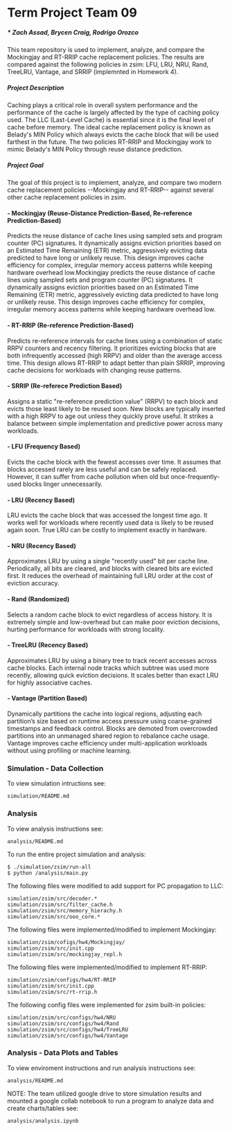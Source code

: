 # Term Project Team 09
##### * Zach Assad, Brycen Craig, Rodrigo Orozco
This team repository is used to implement, analyze, and compare the Mockingjay and RT-RRIP cache replacement policies. The results are compared against the following policies in zsim: LFU, LRU, NRU, Rand, TreeLRU, Vantage, and SRRIP (implemnted in Homework 4). 

##### Project Description
Caching plays a critical role in overall system performance and the performance of the cache is largely affected by the type of caching policy used. The LLC (Last-Level Cache) is essential since it is the final level of cache before memory. The ideal cache replacement policy is known as Belady's MIN Policy which always evicts the cache block that will be used farthest in the future. The two policies RT-RRIP and Mockingjay work to mimic Belady's MIN Policy through reuse distance prediction.

##### Project Goal
The goal of this project is to implement, analyze, and compare two modern cache replacement policies --Mockingjay and RT-RRIP-- against several other cache replacement policies in zsim. 


#### - Mockingjay (Reuse-Distance Prediction-Based, Re-reference Prediction-Based)
Predicts the reuse distance of cache lines using sampled sets and program counter (PC) signatures.
It dynamically assigns eviction priorities based on an Estimated Time Remaining (ETR) metric, aggressively evicting data predicted to have long or unlikely reuse.
This design improves cache efficiency for complex, irregular memory access patterns while keeping hardware overhead low.Mockingjay predicts the reuse distance of cache lines using sampled sets and program counter (PC) signatures.
It dynamically assigns eviction priorities based on an Estimated Time Remaining (ETR) metric, aggressively evicting data predicted to have long or unlikely reuse.
This design improves cache efficiency for complex, irregular memory access patterns while keeping hardware overhead low.


#### - RT-RRIP (Re-reference Prediction-Based)
Predicts re-reference intervals for cache lines using a combination of static RRPV counters and recency filtering.
It prioritizes evicting blocks that are both infrequently accessed (high RRPV) and older than the average access time.
This design allows RT-RRIP to adapt better than plain SRRIP, improving cache decisions for workloads with changing reuse patterns.


#### - SRRIP (Re-referece Prediction Based)
Assigns a static "re-reference prediction value" (RRPV) to each block and evicts those least likely to be reused soon. New blocks are typically inserted with a high RRPV to age out unless they quickly prove useful. It strikes a balance between simple implementation and predictive power across many workloads.


#### - LFU (Frequency Based)
Evicts the cache block with the fewest accesses over time. It assumes that blocks accessed rarely are less useful and can be safely replaced. However, it can suffer from cache pollution when old but once-frequently-used blocks linger unnecessarily.


#### - LRU (Recency Based)
LRU evicts the cache block that was accessed the longest time ago. It works well for workloads where recently used data is likely to be reused again soon. True LRU can be costly to implement exactly in hardware.


#### - NRU (Recency Based)
Approximates LRU by using a single "recently used" bit per cache line. Periodically, all bits are cleared, and blocks with cleared bits are evicted first. It reduces the overhead of maintaining full LRU order at the cost of eviction accuracy.


#### - Rand (Randomized)
Selects a random cache block to evict regardless of access history. It is extremely simple and low-overhead but can make poor eviction decisions, hurting performance for workloads with strong locality.


#### - TreeLRU (Recency Based)
Approximates LRU by using a binary tree to track recent accesses across cache blocks. Each internal node tracks which subtree was used more recently, allowing quick eviction decisions. It scales better than exact LRU for highly associative caches.


#### - Vantage (Partition Based)
Dynamically partitions the cache into logical regions, adjusting each partition’s size based on runtime access pressure using coarse-grained timestamps and feedback control.
Blocks are demoted from overcrowded partitions into an unmanaged shared region to rebalance cache usage.
Vantage improves cache efficiency under multi-application workloads without using profiling or machine learning.


### Simulation - Data Collection
To view simulation intructions see:

```
simulation/README.md
```

### Analysis
To view analysis instructions see:

```
analysis/README.md
```

To run the entire project simulation and analysis:


```
$ ./simulation/zsim/run-all
$ python /analysis/main.py
```

The following files were modified to add support for PC propagation to LLC:

```
simulation/zsim/src/decoder.*
simulation/zsim/src/filter_cache.h
simulation/zsim/src/memory_hierachy.h
simulation/zsim/src/ooo_core.*
```


The following files were implemented/modified to implement Mockingjay:

```
simulation/zsim/cofigs/hw4/Mockingjay/
simulation/zsim/src/init.cpp
simulation/zsim/src/mockingjay_repl.h
```


The following files were implemented/modified to implement RT-RRIP:

```
simulation/zsim/configs/hw4/RT-RRIP
simulation/zsim/src/init.cpp
simulation/zsim/src/rt-rrip.h
```


The following config files were implemented for zsim built-in policies:

```
simulation/zsim/src/configs/hw4/NRU
simulation/zsim/src/configs/hw4/Rand
simulation/zsim/src/configs/hw4/TreeLRU
simulation/zsim/src/configs/hw4/Vantage
```


### Analysis - Data Plots and Tables
To view enviroment instructions and run analysis instructions see:

```
analysis/README.md
```


NOTE: The team utilized google drive to store simulation results and mounted a google collab notebook to run a program to analyze data and create charts/tables see:

```
analysis/analysis.ipynb
```
